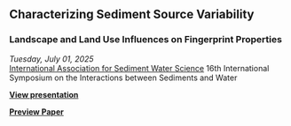 ## Characterizing Sediment Source Variability

### Landscape and Land Use Influences on Fingerprint Properties

*Tuesday, July 01, 2025*  
  [International Association for Sediment Water Science](https://www.ufz.de/iasws/)
16th International Symposium on the Interactions between Sediments and Water


[**View presentation**](https://alex-koiter.github.io/presentations/IASWS-2025/IASWS_2025.html)

[**Preview Paper**](https://alexkoiter.ca/spatial-variability-soil-manuscript/)